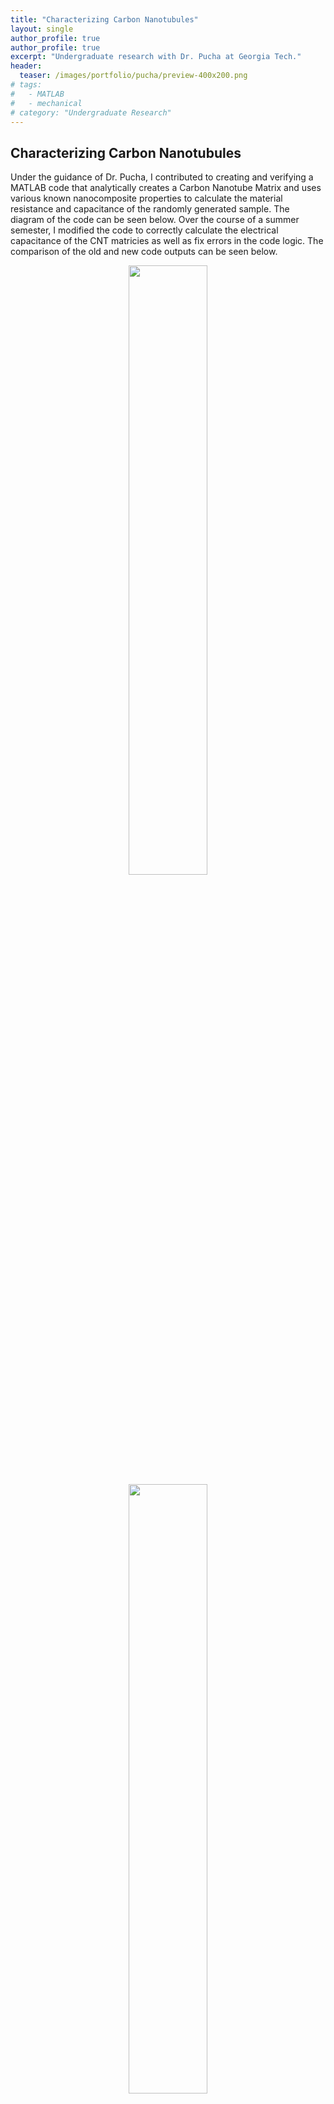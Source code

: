 ```yaml
---
title: "Characterizing Carbon Nanotubules"
layout: single
author_profile: true
author_profile: true
excerpt: "Undergraduate research with Dr. Pucha at Georgia Tech."
header:
  teaser: /images/portfolio/pucha/preview-400x200.png
# tags: 
#   - MATLAB
#   - mechanical
# category: "Undergraduate Research"
---
```


## Characterizing Carbon Nanotubules
Under the guidance of Dr. Pucha, I contributed to creating and verifying a MATLAB code that analytically creates a Carbon Nanotube Matrix and uses various known nanocomposite properties to calculate the material resistance and capacitance of the randomly generated sample. The diagram of the code can be seen below.
Over the course of a summer semester, I modified the code to correctly calculate the electrical capacitance of the CNT matricies as well as fix errors in the code logic. The comparison of the old and new code outputs can be seen below.

<div style="text-align:center">
	<img style="height: 50%; width: 50%;" src="/images/portfolio/pucha/old_c1.png" />
	<img style="height: 50%; width: 50%;" src="/images/portfolio/pucha/new_capacitance.png" />
	<img style="height: 50%; width: 50%;" src="/images/portfolio/pucha/new_code.png" />
</div>